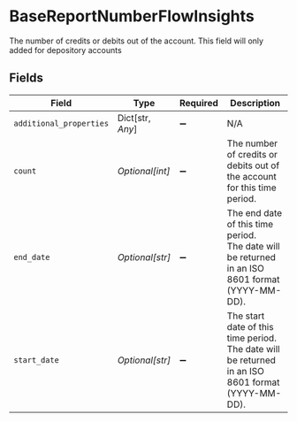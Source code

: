 # BaseReportNumberFlowInsights

The number of credits or debits out of the account. This field will only added for depository accounts


## Fields

| Field                                                                                             | Type                                                                                              | Required                                                                                          | Description                                                                                       |
| ------------------------------------------------------------------------------------------------- | ------------------------------------------------------------------------------------------------- | ------------------------------------------------------------------------------------------------- | ------------------------------------------------------------------------------------------------- |
| `additional_properties`                                                                           | Dict[str, *Any*]                                                                                  | :heavy_minus_sign:                                                                                | N/A                                                                                               |
| `count`                                                                                           | *Optional[int]*                                                                                   | :heavy_minus_sign:                                                                                | The number of credits or debits out of the account for this time period.                          |
| `end_date`                                                                                        | *Optional[str]*                                                                                   | :heavy_minus_sign:                                                                                | The end date of this time period.<br/>The date will be returned in an ISO 8601 format (YYYY-MM-DD). |
| `start_date`                                                                                      | *Optional[str]*                                                                                   | :heavy_minus_sign:                                                                                | The start date of this time period.<br/>The date will be returned in an ISO 8601 format (YYYY-MM-DD). |